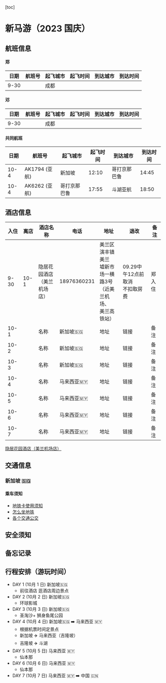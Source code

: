 [toc]

# 新马游（2023 国庆）

## 航班信息

#### 郑 

| 日期 | 航班号 | 起飞城市 | 起飞时间 | 到达城市 | 到达时间 |
| ---- | ------ | -------- | -------- | -------- | -------- |
| 9-30 |        | 成都     |          |
#### 邓 

| 日期 | 航班号 | 起飞城市 | 起飞时间 | 到达城市 | 到达时间 |
| ---- | ------ | -------- | -------- | -------- | -------- |
| 9-30 |        | 成都     |          |
#### 共同航班 

| 日期 | 航班号        | 起飞城市     | 起飞时间 | 到达城市     | 到达时间 |
| ---- | ------------- | ------------ | -------- | ------------ | -------- |
| 10-4 | AK1794 (亚航) | 新加坡       | 12:10    | 哥打京那巴鲁 | 14:45    |
| 10-4 | AK6262 (亚航) | 哥打京那巴鲁 | 17:55    | 斗湖亚航     | 18:50    |

## 酒店信息

 | 入住 | 离店 | 酒店名称                         | 电话        | 地址                                                                          | 退改                                | 备注   |
 | ---- | ---- | -------------------------------- | ----------- | ----------------------------------------------------------------------------- | ----------------------------------- | ------ |
 | 9-30 | 10-1 | 隐居花园酒店<br />（美兰机场店） | 18976360231 | 美兰区演丰镇美兰<br />墟新市场一横路3号<br />（近美兰机场、<br />美兰高铁站） | 09.29中午12点前取消<br />不扣取房费 | 郑入住 |
 | 10-1 |      | 名称                             | 新加坡🇸🇬     | 地址                                                                          | 链接                                | 备注   |
 | 10-2 |      | 名称                             | 新加坡🇸🇬     | 地址                                                                          | 链接                                | 备注   |
 | 10-3 |      | 名称                             | 新加坡🇸🇬     | 地址                                                                          | 链接                                | 备注   |
 | 10-4 |      | 名称                             | 马来西亚🇲🇾   | 地址                                                                          | 链接                                | 备注   |
 | 10-5 |      | 名称                             | 马来西亚🇲🇾   | 地址                                                                          | 链接                                | 备注   |
 | 10-6 |      | 名称                             | 马来西亚🇲🇾   | 地址                                                                          | 链接                                | 备注   |
 | 10-7 |      | 名称                             | 马来西亚🇲🇾   | 地址                                                                          | 链接                                | 备注   |

 [隐居花园酒店（美兰机场店）](https://hotel.fliggy.com/hotel_detail2.htm?spm=181.7087309.0.0.653ddef01sHt8t&searchBy=&market=0&previousChannel=&shid=60837865&city=460100&checkIn=2023-08-26&checkOut=2023-08-27&searchId=bded0a0ce6934c88aa9336997e302ea4&filterByRoomTickets=false&activityCode=&roomNum=1&aNum_1=2&cNum_1=0&sellerId=&sellerIds=&_output_charset=utf8&_input_charset=utf8)

## 交通信息
### 新加坡 🇸🇬
#### 乘车须知
- [地铁卡使用须知](https://www.mafengwo.cn/i/24224588.html?sys_ver=)
- [怎么坐地铁](https://www.mafengwo.cn/i/24227951.html?sys_ver=)
- [各个交通公交](https://zhuanlan.zhihu.com/p/84273218)

## 安全须知

## 备忘记录

## 行程安排（游玩时间）

- DAY 1 (10月 1 日)  新加坡🇸🇬
  - 前往酒店 逛酒店周边景点
- DAY 2 (10月 2 日)  新加坡🇸🇬
  - 环球影城
- DAY 3 (10月 3 日)  新加坡🇸🇬
  - 圣淘沙+ 狮身鱼尾公园
- DAY 4 (10月 4 日)  新加坡🇸🇬 ➡️ 马来西亚 🇲🇾
  - 根据机票时间定景点
  - 新加坡 ✈️ 马来西亚（吉隆坡）  
  - 吉隆坡 ✈️ 斗湖
- DAY 5 (10月 5 日)  马来西亚 🇲🇾
  - 仙本那
- DAY 6 (10月 6 日)  马来西亚 🇲🇾
  - 仙本那
- DAY 7 (10月 7 日)  马来西亚 🇲🇾 ➡️ 中国 🇨🇳
